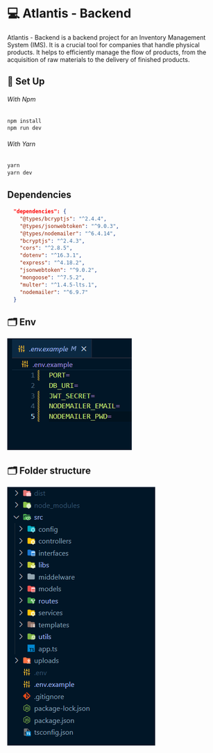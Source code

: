 # 💻 Atlantis - Backend 

Atlantis - Backend is a backend project for an Inventory Management System (IMS). It is a crucial tool for companies that handle physical products. It helps to efficiently manage the flow of products, from the acquisition of raw materials to the delivery of finished products.

## 📒 Set Up

###### With Npm
```bash
npm install
npm run dev
```
###### With Yarn
```bash
yarn
yarn dev
```
## Dependencies
```json
  "dependencies": {
    "@types/bcryptjs": "^2.4.4",
    "@types/jsonwebtoken": "^9.0.3",
    "@types/nodemailer": "^6.4.14",
    "bcryptjs": "^2.4.3",
    "cors": "^2.8.5",
    "dotenv": "^16.3.1",
    "express": "^4.18.2",
    "jsonwebtoken": "^9.0.2",
    "mongoose": "^7.5.2",
    "multer": "^1.4.5-lts.1",
    "nodemailer": "^6.9.7"
  }
```

## 🗂️ Env
![Environment](/readme/ExampleEnv.png)

## 🗂️ Folder structure
![Folder Structure](/readme/Folder.png)

